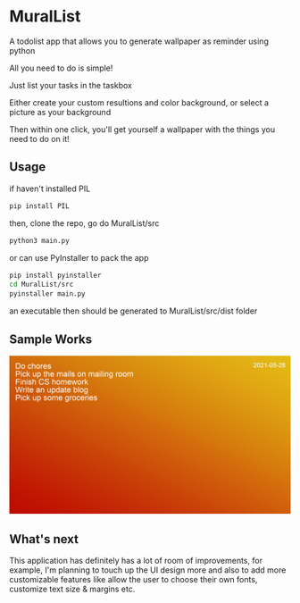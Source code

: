 # MuralList
A todolist app that allows you to generate wallpaper as reminder using python

All you need to do is simple!

Just list your tasks in the taskbox

Either create your custom resultions and color background, or select a picture as your background

Then within one click, you'll get yourself a wallpaper with the things you need to do on it!

## Usage

if haven't installed PIL
```bash
pip install PIL
```
then, clone the repo, go do MuralList/src
```bash
python3 main.py
```
or can use PyInstaller to pack the app
```bash
pip install pyinstaller
cd MuralList/src
pyinstaller main.py
```
an executable then should be generated to MuralList/src/dist folder

## Sample Works
![demo](https://github.com/lorenzoc25/MuralList/blob/main/savedFiles/demo.png?raw=true)

## What's next
This application has definitely has a lot of room of improvements, for example, I'm planning to touch up the UI design more and also to add more customizable features like allow the user to choose their own fonts, customize text size & margins etc. 

